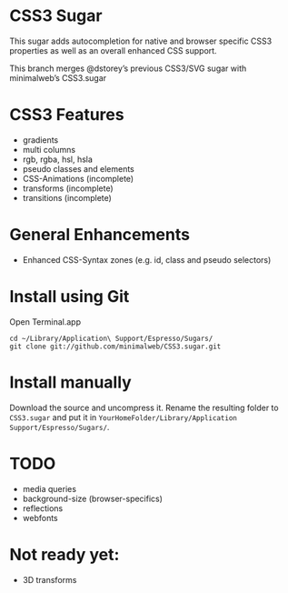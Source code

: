 CSS3 Sugar
===========

This sugar adds autocompletion for native and browser specific CSS3 properties as well as an overall enhanced CSS support.

This branch merges @dstorey’s previous CSS3/SVG sugar with minimalweb’s CSS3.sugar


CSS3 Features
=============

* gradients
* multi columns
* rgb, rgba, hsl, hsla
* pseudo classes and elements
* CSS-Animations (incomplete)
* transforms (incomplete)
* transitions (incomplete)


General Enhancements
====================

* Enhanced CSS-Syntax zones (e.g. id, class and pseudo selectors)


Install using Git
=================

Open Terminal.app

    cd ~/Library/Application\ Support/Espresso/Sugars/
    git clone git://github.com/minimalweb/CSS3.sugar.git


Install manually
=====================

Download the source and uncompress it. Rename the resulting folder to `CSS3.sugar` and put it in `YourHomeFolder/Library/Application Support/Espresso/Sugars/`.



TODO
====

* media queries
* background-size (browser-specifics)
* reflections
* webfonts


Not ready yet:
==============

* 3D transforms